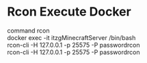 <h1>Rcon Execute Docker</h1> 
command rcon <br/>
docker exec -it itzgMinecraftServer /bin/bash  <br/>
rcon-cli -H 127.0.0.1 -p 25575 -P passwordrcon  <br/>
rcon-cli -H 127.0.0.1 -p 25575 -P passwordrcon <command>  <br/>